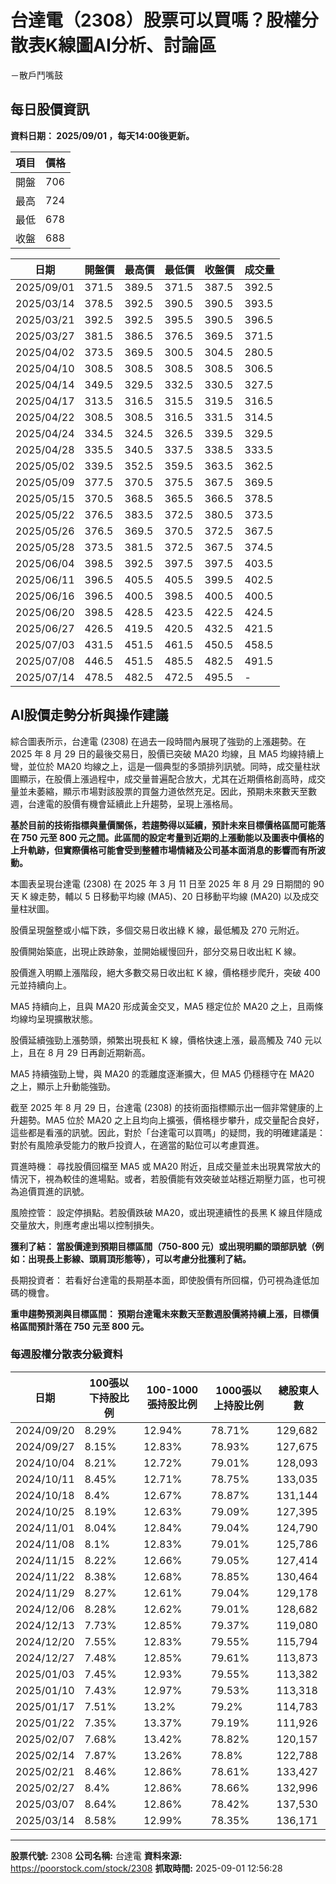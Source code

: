 # 台達電（2308）股票可以買嗎？股權分散表K線圖AI分析、討論區
－散戶鬥嘴鼓

## 每日股價資訊

**資料日期： 2025/09/01 ，每天14:00後更新。**

| 項目 | 價格 |
|------|------|
| 開盤 | 706 |
| 最高 | 724 |
| 最低 | 678 |
| 收盤 | 688 |

| 日期 | 開盤價 | 最高價 | 最低價 | 收盤價 | 成交量 |
|------|--------|--------|--------|--------|--------|
| 2025/09/01 | 371.5 | 389.5 | 371.5 | 387.5 | 392.5 |
| 2025/03/14 | 378.5 | 392.5 | 390.5 | 390.5 | 393.5 |
| 2025/03/21 | 392.5 | 392.5 | 395.5 | 390.5 | 396.5 |
| 2025/03/27 | 381.5 | 386.5 | 376.5 | 369.5 | 371.5 |
| 2025/04/02 | 373.5 | 369.5 | 300.5 | 304.5 | 280.5 |
| 2025/04/10 | 308.5 | 308.5 | 308.5 | 308.5 | 306.5 |
| 2025/04/14 | 349.5 | 329.5 | 332.5 | 330.5 | 327.5 |
| 2025/04/17 | 313.5 | 316.5 | 315.5 | 319.5 | 316.5 |
| 2025/04/22 | 308.5 | 308.5 | 316.5 | 331.5 | 314.5 |
| 2025/04/24 | 334.5 | 324.5 | 326.5 | 339.5 | 329.5 |
| 2025/04/28 | 335.5 | 340.5 | 337.5 | 338.5 | 333.5 |
| 2025/05/02 | 339.5 | 352.5 | 359.5 | 363.5 | 362.5 |
| 2025/05/09 | 377.5 | 370.5 | 375.5 | 367.5 | 369.5 |
| 2025/05/15 | 370.5 | 368.5 | 365.5 | 366.5 | 378.5 |
| 2025/05/22 | 376.5 | 383.5 | 372.5 | 380.5 | 373.5 |
| 2025/05/26 | 376.5 | 369.5 | 370.5 | 372.5 | 367.5 |
| 2025/05/28 | 373.5 | 381.5 | 372.5 | 367.5 | 374.5 |
| 2025/06/04 | 398.5 | 392.5 | 397.5 | 397.5 | 403.5 |
| 2025/06/11 | 396.5 | 405.5 | 405.5 | 399.5 | 402.5 |
| 2025/06/16 | 396.5 | 400.5 | 398.5 | 400.5 | 400.5 |
| 2025/06/20 | 398.5 | 428.5 | 423.5 | 422.5 | 424.5 |
| 2025/06/27 | 426.5 | 419.5 | 420.5 | 432.5 | 421.5 |
| 2025/07/03 | 431.5 | 451.5 | 461.5 | 450.5 | 458.5 |
| 2025/07/08 | 446.5 | 451.5 | 485.5 | 482.5 | 491.5 |
| 2025/07/14 | 478.5 | 482.5 | 472.5 | 495.5 | - |

## AI股價走勢分析與操作建議

綜合圖表所示，台達電 (2308) 在過去一段時間內展現了強勁的上漲趨勢。在 2025 年 8 月 29 日的最後交易日，股價已突破 MA20 均線，且 MA5 均線持續上彎，並位於 MA20 均線之上，這是一個典型的多頭排列訊號。同時，成交量柱狀圖顯示，在股價上漲過程中，成交量普遍配合放大，尤其在近期價格創高時，成交量並未萎縮，顯示市場對該股票的買盤力道依然充足。因此，預期未來數天至數週，台達電的股價有機會延續此上升趨勢，呈現上漲格局。

**基於目前的技術指標與量價關係，若趨勢得以延續，預計未來目標價格區間可能落在 750 元至 800 元之間。此區間的設定考量到近期的上漲動能以及圖表中價格的上升軌跡，但實際價格可能會受到整體市場情緒及公司基本面消息的影響而有所波動。**

本圖表呈現台達電 (2308) 在 2025 年 3 月 11 日至 2025 年 8 月 29 日期間的 90 天 K 線走勢，輔以 5 日移動平均線 (MA5)、20 日移動平均線 (MA20) 以及成交量柱狀圖。

股價呈現盤整或小幅下跌，多個交易日收出綠 K 線，最低觸及 270 元附近。

股價開始築底，出現止跌跡象，並開始緩慢回升，部分交易日收出紅 K 線。

股價進入明顯上漲階段，絕大多數交易日收出紅 K 線，價格穩步爬升，突破 400 元並持續向上。

MA5 持續向上，且與 MA20 形成黃金交叉，MA5 穩定位於 MA20 之上，且兩條均線均呈現擴散狀態。

股價延續強勁上漲勢頭，頻繁出現長紅 K 線，價格快速上漲，最高觸及 740 元以上，且在 8 月 29 日再創近期新高。

MA5 持續強勁上彎，與 MA20 的乖離度逐漸擴大，但 MA5 仍穩穩守在 MA20 之上，顯示上升動能強勁。

截至 2025 年 8 月 29 日，台達電 (2308) 的技術面指標顯示出一個非常健康的上升趨勢。MA5 位於 MA20 之上且均向上擴張，價格穩步攀升，成交量配合良好，這些都是看漲的訊號。因此，對於「台達電可以買嗎」的疑問，我的明確建議是：對於有風險承受能力的散戶投資人，在適當的點位可以考慮買進。

買進時機： 尋找股價回檔至 MA5 或 MA20 附近，且成交量並未出現異常放大的情況下，視為較佳的進場點。或者，若股價能有效突破並站穩近期壓力區，也可視為追價買進的訊號。

風險控管： 設定停損點。若股價跌破 MA20，或出現連續性的長黑 K 線且伴隨成交量放大，則應考慮出場以控制損失。

**獲利了結： 當股價達到預期目標區間（750-800 元）或出現明顯的頭部訊號（例如：出現長上影線、頭肩頂形態等），可以考慮分批獲利了結。**

長期投資者： 若看好台達電的長期基本面，即使股價有所回檔，仍可視為逢低加碼的機會。

**重申趨勢預測與目標區間： 預期台達電未來數天至數週股價將持續上漲，目標價格區間預計落在 750 元至 800 元。**

### 每週股權分散表分級資料

| 日期 | 100張以下持股比例 | 100-1000張持股比例 | 1000張以上持股比例 | 總股東人數 |
|------|-------------------|--------------------|--------------------|----------|
| 2024/09/20 | 8.29% | 12.94% | 78.71% | 129,682 |
| 2024/09/27 | 8.15% | 12.83% | 78.93% | 127,675 |
| 2024/10/04 | 8.21% | 12.72% | 79.01% | 128,093 |
| 2024/10/11 | 8.45% | 12.71% | 78.75% | 133,035 |
| 2024/10/18 | 8.4% | 12.67% | 78.87% | 131,144 |
| 2024/10/25 | 8.19% | 12.63% | 79.09% | 127,395 |
| 2024/11/01 | 8.04% | 12.84% | 79.04% | 124,790 |
| 2024/11/08 | 8.1% | 12.83% | 79.01% | 125,786 |
| 2024/11/15 | 8.22% | 12.66% | 79.05% | 127,414 |
| 2024/11/22 | 8.38% | 12.68% | 78.85% | 130,464 |
| 2024/11/29 | 8.27% | 12.61% | 79.04% | 129,178 |
| 2024/12/06 | 8.28% | 12.62% | 79.01% | 128,682 |
| 2024/12/13 | 7.73% | 12.85% | 79.37% | 119,080 |
| 2024/12/20 | 7.55% | 12.83% | 79.55% | 115,794 |
| 2024/12/27 | 7.48% | 12.85% | 79.61% | 113,873 |
| 2025/01/03 | 7.45% | 12.93% | 79.55% | 113,382 |
| 2025/01/10 | 7.43% | 12.97% | 79.53% | 113,318 |
| 2025/01/17 | 7.51% | 13.2% | 79.2% | 114,783 |
| 2025/01/22 | 7.35% | 13.37% | 79.19% | 111,926 |
| 2025/02/07 | 7.68% | 13.42% | 78.82% | 120,157 |
| 2025/02/14 | 7.87% | 13.26% | 78.8% | 122,788 |
| 2025/02/21 | 8.46% | 12.86% | 78.61% | 133,427 |
| 2025/02/27 | 8.4% | 12.86% | 78.66% | 132,996 |
| 2025/03/07 | 8.64% | 12.86% | 78.42% | 137,530 |
| 2025/03/14 | 8.58% | 12.99% | 78.35% | 136,171 |

---

**股票代號:** 2308
**公司名稱:** 台達電
**資料來源:** https://poorstock.com/stock/2308
**抓取時間:** 2025-09-01 12:56:28